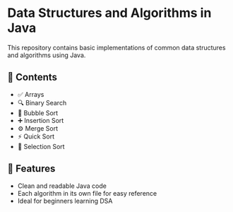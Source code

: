 
# Data Structures and Algorithms in Java

This repository contains basic implementations of common data structures and algorithms using Java.

## 📂 Contents

- ✅ Arrays
- 🔍 Binary Search
- 🔁 Bubble Sort
- ➕ Insertion Sort
- ⚙️ Merge Sort
- ⚡ Quick Sort
- 🔄 Selection Sort

## 📌 Features

- Clean and readable Java code
- Each algorithm in its own file for easy reference
- Ideal for beginners learning DSA
